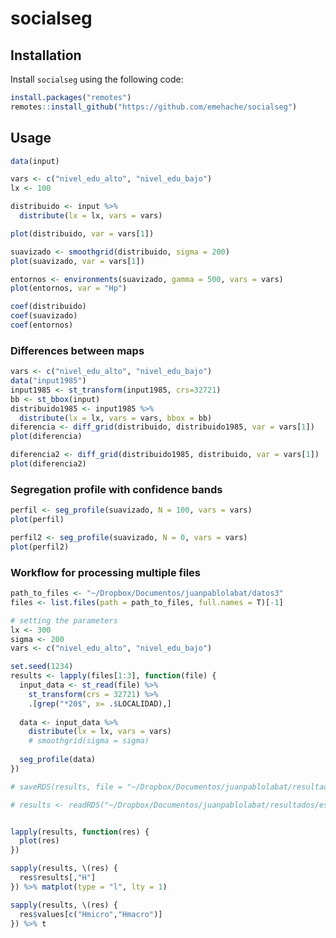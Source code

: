
<!-- README.md is generated from README.Rmd. Please edit that file -->

# socialseg

## Installation

Install `socialseg` using the following code:

``` r
install.packages("remotes")
remotes::install_github("https://github.com/emehache/socialseg")
```

## Usage

``` r
data(input)

vars <- c("nivel_edu_alto", "nivel_edu_bajo")
lx <- 100

distribuido <- input %>% 
  distribute(lx = lx, vars = vars) 

plot(distribuido, var = vars[1])

suavizado <- smoothgrid(distribuido, sigma = 200)
plot(suavizado, var = vars[1])

entornos <- environments(suavizado, gamma = 500, vars = vars)
plot(entornos, var = "Hp")

coef(distribuido)
coef(suavizado)
coef(entornos)
```

### Differences between maps

``` r
vars <- c("nivel_edu_alto", "nivel_edu_bajo")
data("input1985")
input1985 <- st_transform(input1985, crs=32721)
bb <- st_bbox(input)
distribuido1985 <- input1985 %>% 
  distribute(lx = lx, vars = vars, bbox = bb)
diferencia <- diff_grid(distribuido, distribuido1985, var = vars[1])
plot(diferencia)

diferencia2 <- diff_grid(distribuido1985, distribuido, var = vars[1])
plot(diferencia2)
```

### Segregation profile with confidence bands

``` r
perfil <- seg_profile(suavizado, N = 100, vars = vars)
plot(perfil)

perfil2 <- seg_profile(suavizado, N = 0, vars = vars)
plot(perfil2)
```

### Workflow for processing multiple files

``` r
path_to_files <- "~/Dropbox/Documentos/juanpablolabat/datos3"
files <- list.files(path = path_to_files, full.names = T)[-1]

# setting the parameters
lx <- 300
sigma <- 200
vars <- c("nivel_edu_alto", "nivel_edu_bajo")

set.seed(1234)
results <- lapply(files[1:3], function(file) {
  input_data <- st_read(file) %>% 
    st_transform(crs = 32721) %>% 
    .[grep("*20$", x= .$LOCALIDAD),]
  
  data <- input_data %>%
    distribute(lx = lx, vars = vars)
    # smoothgrid(sigma = sigma)
  
  seg_profile(data)
})

# saveRDS(results, file = "~/Dropbox/Documentos/juanpablolabat/resultados/estimacion20240920.rds")
```

``` r
# results <- readRDS("~/Dropbox/Documentos/juanpablolabat/resultados/estimacion20240920.rds")
```

``` r

lapply(results, function(res) {
  plot(res)
})

sapply(results, \(res) {
  res$results[,"H"]
}) %>% matplot(type = "l", lty = 1)

sapply(results, \(res) {
  res$values[c("Hmicro","Hmacro")]
}) %>% t
```
